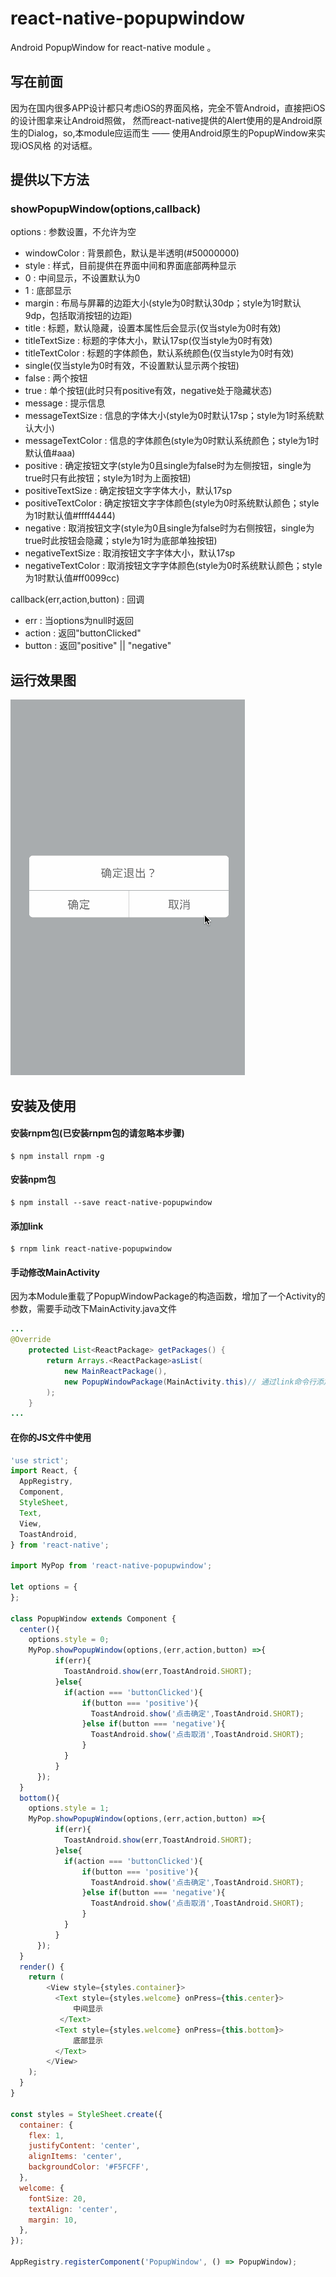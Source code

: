 # react-native-popupwindow
Android PopupWindow for react-native module 。

## 写在前面
因为在国内很多APP设计都只考虑iOS的界面风格，完全不管Android，直接把iOS的设计图拿来让Android照做，
然而react-native提供的Alert使用的是Android原生的Dialog，so,本module应运而生 —— 使用Android原生的PopupWindow来实现iOS风格
的对话框。

## 提供以下方法

### showPopupWindow(options,callback)
options : 参数设置，不允许为空
 * windowColor : 背景颜色，默认是半透明(#50000000)
 * style : 样式，目前提供在界面中间和界面底部两种显示
  * 0 : 中间显示，不设置默认为0
  * 1 : 底部显示
 * margin : 布局与屏幕的边距大小(style为0时默认30dp；style为1时默认9dp，包括取消按钮的边距)
 * title : 标题，默认隐藏，设置本属性后会显示(仅当style为0时有效)
 * titleTextSize : 标题的字体大小，默认17sp(仅当style为0时有效)
 * titleTextColor : 标题的字体颜色，默认系统颜色(仅当style为0时有效)
 * single(仅当style为0时有效，不设置默认显示两个按钮)
  * false : 两个按钮
  * true : 单个按钮(此时只有positive有效，negative处于隐藏状态)
 * message : 提示信息
 * messageTextSize : 信息的字体大小(style为0时默认17sp；style为1时系统默认大小)
 * messageTextColor : 信息的字体颜色(style为0时默认系统颜色；style为1时默认值#aaa)
 * positive : 确定按钮文字(style为0且single为false时为左侧按钮，single为true时只有此按钮；style为1时为上面按钮)
 * positiveTextSize : 确定按钮文字字体大小，默认17sp
 * positiveTextColor : 确定按钮文字字体颜色(style为0时系统默认颜色；style为1时默认值#ffff4444)
 * negative : 取消按钮文字(style为0且single为false时为右侧按钮，single为true时此按钮会隐藏；style为1时为底部单独按钮)
 * negativeTextSize : 取消按钮文字字体大小，默认17sp
 * negativeTextColor : 取消按钮文字字体颜色(style为0时系统默认颜色；style为1时默认值#ff0099cc)

callback(err,action,button) : 回调
* err : 当options为null时返回
* action : 返回"buttonClicked"
* button : 返回"positive" || "negative"

## 运行效果图

![rendering](/popup.gif)

## 安装及使用

#### 安装rnpm包(已安装rnpm包的请忽略本步骤)
```shell
$ npm install rnpm -g
```

#### 安装npm包
```shell
$ npm install --save react-native-popupwindow
```

#### 添加link
```shell
$ rnpm link react-native-popupwindow
```

#### 手动修改MainActivity
因为本Module重载了PopupWindowPackage的构造函数，增加了一个Activity的参数，需要手动改下MainActivity.java文件
```java
...
@Override
    protected List<ReactPackage> getPackages() {
        return Arrays.<ReactPackage>asList(
            new MainReactPackage(),
            new PopupWindowPackage(MainActivity.this)// 通过link命令行添加的是new PopupWindowPackage(),需要传入MainActivity.this这个参数
        );
    }
...    
```

#### 在你的JS文件中使用 
```javascript
'use strict';
import React, {
  AppRegistry,
  Component,
  StyleSheet,
  Text,
  View,
  ToastAndroid,
} from 'react-native';

import MyPop from 'react-native-popupwindow';

let options = {
};

class PopupWindow extends Component {
  center(){
    options.style = 0;
    MyPop.showPopupWindow(options,(err,action,button) =>{
          if(err){
            ToastAndroid.show(err,ToastAndroid.SHORT);
          }else{
            if(action === 'buttonClicked'){
                if(button === 'positive'){
                  ToastAndroid.show('点击确定',ToastAndroid.SHORT);
                }else if(button === 'negative'){
                  ToastAndroid.show('点击取消',ToastAndroid.SHORT);
                }
            }
          }
      });
  }
  bottom(){
    options.style = 1;
    MyPop.showPopupWindow(options,(err,action,button) =>{
          if(err){
            ToastAndroid.show(err,ToastAndroid.SHORT);
          }else{
            if(action === 'buttonClicked'){
                if(button === 'positive'){
                  ToastAndroid.show('点击确定',ToastAndroid.SHORT);
                }else if(button === 'negative'){
                  ToastAndroid.show('点击取消',ToastAndroid.SHORT);
                }
            }
          }
      });
  }
  render() {
    return (
        <View style={styles.container}>
          <Text style={styles.welcome} onPress={this.center}>
              中间显示
           </Text>
          <Text style={styles.welcome} onPress={this.bottom}>
              底部显示
          </Text>
        </View>
    );
  }
}

const styles = StyleSheet.create({
  container: {
    flex: 1,
    justifyContent: 'center',
    alignItems: 'center',
    backgroundColor: '#F5FCFF',
  },
  welcome: {
    fontSize: 20,
    textAlign: 'center',
    margin: 10,
  },
});

AppRegistry.registerComponent('PopupWindow', () => PopupWindow);
```
